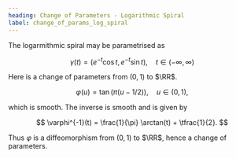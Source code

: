 ```yaml
---
heading: Change of Parameters - Logarithmic Spiral
label: change_of_params_log_spiral
---
```


The logarmithmic spiral may be parametrised as

$$
\gamma(t) = \left(e^{-t} \cos t, e^{-t} \sin t\right), \quad t \in (-\infty, \infty)
$$

Here is a change of parameters from $(0, 1)$ to $\RR$.

$$
\varphi(u) = \tan(\pi (u-1/2)), \quad u \in (0, 1),
$$

which is smooth. The inverse is smooth and is given by

$$
\varphi^{-1}(t) = \frac{1}{\pi} \arctan(t) + \tfrac{1}{2}.
$$

Thus $\varphi$ is a diffeomorphism from $(0, 1)$ to $\RR$, hence a change of parameters.

